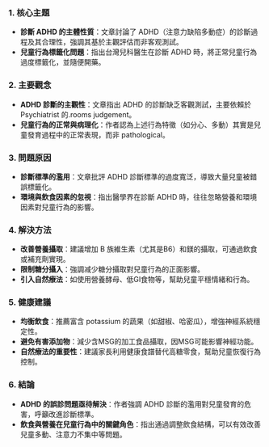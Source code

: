 ### 1. 核心主題  
- **診斷 ADHD 的主體性質**：文章討論了 ADHD（注意力缺陷多動症）的診斷過程及其合理性，強調其基於主觀評估而非客观測試。
- **兒童行為標籤化問題**：指出台灣兒科醫生在診斷 ADHD 時，將正常兒童行為過度標籤化，並隨便開藥。

### 2. 主要觀念  
- **ADHD 診斷的主觀性**：文章指出 ADHD 的診斷缺乏客觀測試，主要依賴於 Psychiatrist 的.rooms judgement。
- **兒童行為的正常與病理化**：作者認為上述行為特徵（如分心、多動）其實是兒童發育過程中的正常表現，而非 pathological。

### 3. 問題原因  
- **診斷標準的濫用**：文章批評 ADHD 診斷標準的過度寬泛，導致大量兒童被錯誤標籤化。
- **環境與飲食因素的忽視**：指出醫學界在診斷 ADHD 時，往往忽略營養和環境因素對兒童行為的影響。

### 4. 解決方法  
- **改善營養攝取**：建議增加 B 族維生素（尤其是B6）和鎂的攝取，可通過飲食或補充劑實現。
- **限制糖分攝入**：強調减少糖分攝取對兒童行為的正面影響。
- **引入自然療法**：如使用營養酵母、低GI食物等，幫助兒童平穩情緒和行為。

### 5. 健康建議  
- **均衡飲食**：推薦富含 potassium 的蔬果（如甜椒、哈密瓜），增強神經系統穩定性。
- **避免有害添加物**：減少含MSG的加工食品攝取，因MSG可能影響神經功能。
- **自然療法的重要性**：建議家長利用健康食譜替代高糖零食，幫助兒童恢復行為控制。

### 6. 結論  
- **ADHD 的誤診問題亟待解決**：作者強調 ADHD 診斷的濫用對兒童發育的危害，呼籲改進診斷標準。
- **飲食與營養在兒童行為中的關鍵角色**：指出通過調整飲食結構，可以有效改善兒童多動、注意力不集中等問題。